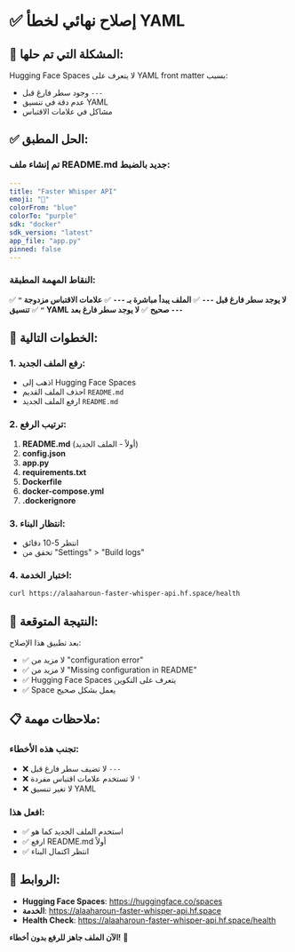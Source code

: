 # ✅ إصلاح نهائي لخطأ YAML

## 🎯 **المشكلة التي تم حلها:**

Hugging Face Spaces لا يتعرف على YAML front matter بسبب:
- وجود سطر فارغ قبل `---`
- عدم دقة في تنسيق YAML
- مشاكل في علامات الاقتباس

## ✅ **الحل المطبق:**

### **تم إنشاء ملف README.md جديد بالضبط:**

```yaml
---
title: "Faster Whisper API"
emoji: "🎤"
colorFrom: "blue"
colorTo: "purple"
sdk: "docker"
sdk_version: "latest"
app_file: "app.py"
pinned: false
---
```

### **النقاط المهمة المطبقة:**

✅ **لا يوجد سطر فارغ قبل `---`**
✅ **الملف يبدأ مباشرة بـ `---`**
✅ **علامات الاقتباس مزدوجة `" "`**
✅ **تنسيق YAML صحيح**
✅ **لا يوجد سطر فارغ بعد `---`**

## 🚀 **الخطوات التالية:**

### **1. رفع الملف الجديد:**
- اذهب إلى Hugging Face Spaces
- احذف الملف القديم `README.md`
- ارفع الملف الجديد `README.md`

### **2. ترتيب الرفع:**
1. **README.md** (أولاً - الملف الجديد)
2. **config.json**
3. **app.py**
4. **requirements.txt**
5. **Dockerfile**
6. **docker-compose.yml**
7. **.dockerignore**

### **3. انتظار البناء:**
- انتظر 5-10 دقائق
- تحقق من "Settings" > "Build logs"

### **4. اختبار الخدمة:**
```bash
curl https://alaaharoun-faster-whisper-api.hf.space/health
```

## 🎯 **النتيجة المتوقعة:**

بعد تطبيق هذا الإصلاح:
- ✅ لا مزيد من "configuration error"
- ✅ لا مزيد من "Missing configuration in README"
- ✅ Hugging Face Spaces يتعرف على التكوين
- ✅ Space يعمل بشكل صحيح

## 📋 **ملاحظات مهمة:**

### **تجنب هذه الأخطاء:**
- ❌ لا تضيف سطر فارغ قبل `---`
- ❌ لا تستخدم علامات اقتباس مفردة `'`
- ❌ لا تغير تنسيق YAML

### **افعل هذا:**
- ✅ استخدم الملف الجديد كما هو
- ✅ ارفع README.md أولاً
- ✅ انتظر اكتمال البناء

## 🔗 **الروابط:**

- **Hugging Face Spaces**: https://huggingface.co/spaces
- **الخدمة**: https://alaaharoun-faster-whisper-api.hf.space
- **Health Check**: https://alaaharoun-faster-whisper-api.hf.space/health

**الآن الملف جاهز للرفع بدون أخطاء!** 🚀 